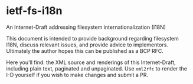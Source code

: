 # ietf-fs-i18n
An Internet-Draft addressing filesystem internationalization (I18N)

This document is intended to provide background regarding filesystem I18N, discuss relevant issues, and provide advice to implementors.  Ultimately the author hopes this can be published as a BCP RFC.

Here you'll find: the XML source and renderings of this Internet-Draft, including plain text, paginated and unpaginated.  Use `xml2rfc` to render the I-D yourself if you wish to make changes and submit a PR.

